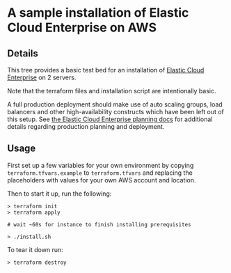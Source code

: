 # A sample installation of Elastic Cloud Enterprise on AWS

## Details

This tree provides a basic test bed for an installation of [Elastic Cloud Enterprise](https://www.elastic.co/cloud/enterprise) on 2 servers.

Note that the terraform files and installation script are intentionally basic.

A full production deployment should make use of auto scaling groups, load balancers and other high-availability constructs which have been left out of this setup. See [the Elastic Cloud Enterprise planning docs](https://www.elastic.co/guide/en/cloud-enterprise/1.1/ece-planning.html) for additional details regarding production planning and deployment.

## Usage

First set up a few variables for your own environment by copying `terraform.tfvars.example` to `terraform.tfvars` and replacing the placeholders with values for your own AWS account and location.

Then to start it up, run the following:

```console
> terraform init
> terraform apply

# wait ~60s for instance to finish installing prerequisites

> ./install.sh
```

To tear it down run:

```console
> terraform destroy
```
